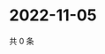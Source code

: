 # 2022-11-05

共 0 条

<!-- BEGIN WEIBO -->
<!-- 最后更新时间 Sat Nov 05 2022 15:00:59 GMT+0800 (China Standard Time) -->

<!-- END WEIBO -->
